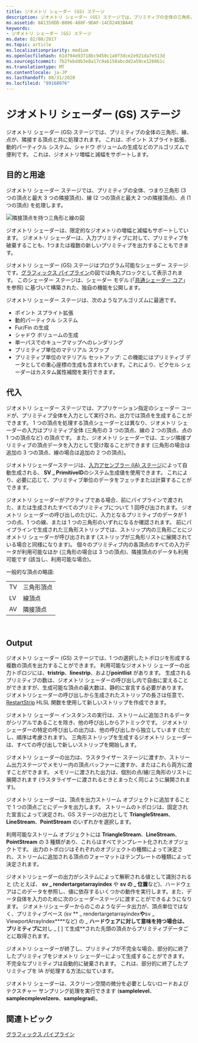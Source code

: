 ```yaml
---
title: ジオメトリ シェーダー (GS) ステージ
description: ジオメトリ シェーダー (GS) ステージでは、プリミティブの全体の三角形、線、点が、隣接する頂点と共に処理されます。
ms.assetid: 8A1350DD-B006-488F-9DAF-14CD2483BA4E
keywords:
- ジオメトリ シェーダー (GS) ステージ
ms.date: 02/08/2017
ms.topic: article
ms.localizationpriority: medium
ms.openlocfilehash: 61d794e93718bc9450c1a0f3dce2e921da7e513d
ms.sourcegitcommit: 7b2febddb3e8a17c9ab158abcdd2a59ce126661c
ms.translationtype: MT
ms.contentlocale: ja-JP
ms.lasthandoff: 08/31/2020
ms.locfileid: "89168076"
---
```

# <a name="geometry-shader-gs-stage"></a>ジオメトリ シェーダー (GS) ステージ


ジオメトリ シェーダー (GS) ステージでは、プリミティブの全体の三角形、線、点が、隣接する頂点と共に処理されます。 これは、ポイント スプライト拡張、動的パーティクル システム、シャドウ ボリュームの生成などのアルゴリズムで便利です。 これは、ジオメトリ増幅と減幅をサポートします。

## <a name="span-idpurpose_and_usesspanspan-idpurpose_and_usesspanspan-idpurpose_and_usesspanpurpose-and-uses"></a><span id="Purpose_and_uses"></span><span id="purpose_and_uses"></span><span id="PURPOSE_AND_USES"></span>目的と用途


ジオメトリ シェーダー ステージでは、プリミティブの全体、つまり三角形 (3 つの頂点と最大 3 つの隣接頂点)、線 (2 つの頂点と最大 2 つの隣接頂点)、点 (1 つの頂点) を処理します。

![隣接頂点を持つ三角形と線の図](images/d3d10-gs.png)

ジオメトリ シェーダーは、限定的なジオメトリの増幅と減幅もサポートしています。 ジオメトリ シェーダーは、入力プリミティブに対して、プリミティブを破棄することも、1つまたは複数の新しいプリミティブを出力することもできます。

ジオメトリ シェーダー (GS) ステージはプログラム可能なシェーダー ステージです。[グラフィックス パイプライン](graphics-pipeline.md)の図では角丸ブロックとして表示されます。 このシェーダー ステージは、シェーダー モデル (「[共通シェーダー コア](/windows/desktop/direct3dhlsl/dx-graphics-hlsl-common-core)」を参照) に基づいて構築された、独自の機能を公開します。

ジオメトリ シェーダー ステージは、次のようなアルゴリズムに最適です。

-   ポイント スプライト拡張
-   動的パーティクル システム
-   Fur/Fin の生成
-   シャドウ ボリュームの生成
-   単一パスでのキューブマップへのレンダリング
-   プリミティブ単位のマテリアル スワップ
-   プリミティブ単位のマテリアル セットアップ: この機能にはプリミティブ データとしての重心座標の生成も含まれています。これにより、ピクセル シェーダーはカスタム属性補間を実行できます。

## <a name="span-idinputspanspan-idinputspanspan-idinputspaninput"></a><span id="Input"></span><span id="input"></span><span id="INPUT"></span>代入


ジオメトリ シェーダー ステージでは、アプリケーション指定のシェーダー コードが、プリミティブ全体を入力として実行され、出力では頂点を生成することができます。 1 つの頂点を処理する頂点シェーダーとは異なり、ジオメトリ シェーダーの入力はプリミティブ全体 (三角形の 3 つの頂点、線の 2 つの頂点、点の 1 つの頂点など) の頂点です。 また、ジオメトリ シェーダーでは、エッジ隣接プリミティブの頂点データを入力として受け取ることができます (三角形の場合は追加の 3 つの頂点、線の場合は追加の 2 つの頂点)。

ジオメトリシェーダーステージは、[入力アセンブラー (IA) ステージ](input-assembler-stage--ia-.md)によって自動生成される、 **SV \_ PrimitiveID**のシステム生成値を使用できます。 これにより、必要に応じて、プリミティブ単位のデータをフェッチまたは計算することができます。

ジオメトリ シェーダーがアクティブである場合、前にパイプラインで渡された、または生成されたすべてのプリミティブについて 1 回呼び出されます。 ジオメトリ シェーダーの呼び出しのたびに、入力となるプリミティブのデータが 1 つの点、1 つの線、または 1 つの三角形のいずれになるか確認されます。 前にパイプラインで生成された三角形ストリップでは、ストリップ内の三角形ごとにジオメトリ シェーダーが呼び出されます (ストリップが三角形リストに展開されている場合と同様になります)。 個々のプリミティブ内の各頂点のすべての入力データが利用可能なほか (三角形の場合は 3 つの頂点)、隣接頂点のデータも利用可能です (該当し、利用可能な場合)。

一般的な頂点の略語:

|     |                 |
|-----|-----------------|
| TV  | 三角形頂点 |
| LV  | 線頂点     |
| AV  | 隣接頂点 |

 

## <a name="span-idoutputspanspan-idoutputspanspan-idoutputspanoutput"></a><span id="Output"></span><span id="output"></span><span id="OUTPUT"></span>Output


ジオメトリ シェーダー (GS) ステージでは、1 つの選択したトポロジを形成する複数の頂点を出力することができます。 利用可能なジオメトリ シェーダーの出力トポロジには、**tristrip**、**linestrip**、および**pointlist** があります。 生成されるプリミティブの数は、ジオメトリ シェーダーの呼び出し内で自由に変えることができますが、生成可能な頂点の最大数は、静的に宣言する必要があります。 ジオメトリシェーダーの呼び出しから生成されたストリップの長さは任意で、 [RestartStrip](/windows/desktop/direct3dhlsl/dx-graphics-hlsl-so-restartstrip) HLSL 関数を使用して新しいストリップを作成できます。

ジオメトリ シェーダー インスタンスの実行は、ストリームに追加されるデータがシリアルであることを除き、他の呼び出しからアトミックです。 ジオメトリ シェーダーの特定の呼び出しの出力は、他の呼び出しから独立しています (ただし、順序は考慮されます)。 三角形ストリップを生成するジオメトリ シェーダーは、すべての呼び出しで新しいストリップを開始します。

ジオメトリ シェーダーの出力は、ラスタライザー ステージに渡すか、ストリーム出力ステージでメモリー内の頂点バッファーに渡すか、またはこれら両方に渡すことができます。 メモリーに渡された出力は、個別の点/線/三角形のリストに展開されます (ラスタライザーに渡されるときとまったく同じように展開されます)。

ジオメトリ シェーダーは、頂点を出力ストリーム オブジェクトに追加することで 1 つの頂点ごとにデータを出力します。 ストリームのトポロジは、固定された宣言によって決定され、GS ステージの出力として **TriangleStream**、**LineStream**、**PointStream** のいずれかを選択します。

利用可能なストリーム オブジェクトには **TriangleStream**、**LineStream**、**PointStream** の 3 種類があり、これらはすべてテンプレート化されたオブジェクトです。 出力のトポロジはそれぞれのオブジェクトの種類によって決定され、ストリームに追加される頂点のフォーマットはテンプレートの種類によって決定されます。

ジオメトリシェーダーの出力がシステムによって解釈される値として識別されると (たとえば、 **sv \_ rendertargetarrayindex** や **sv の \_ 位置**など)、ハードウェアはこのデータを参照し、値に依存するいくつかの動作を実行します。また、データ自体を入力のために次のシェーダーステージに渡すことができるようになります。 ジオメトリシェーダーからのこのようなデータ出力が、頂点単位ではなく、プリミティブベース (sv ** \_ rendertargetarrayindex**や**sv \_ ViewportArrayIndex****など) の \_ **ハードウェアに対して意味を持つ場合は、プリミティブに**対し \_ \[ \] て生成**された先頭の頂点からプリミティブデータごとに取得されます。

ジオメトリ シェーダーが終了し、プリミティブが不完全な場合、部分的に終了したプリミティブをジオメトリ シェーダーによって生成することができます。 不完全なプリミティブは自動的に破棄されます。 これは、部分的に終了したプリミティブを IA が処理する方法に似ています。

ジオメトリ シェーダーは、スクリーン空間の微分を必要としないロードおよびテクスチャー サンプリング処理を実行できます (**samplelevel**、**samplecmplevelzero**、**samplegrad**)。

## <a name="span-idrelated-topicsspanrelated-topics"></a><span id="related-topics"></span>関連トピック


[グラフィックス パイプライン](graphics-pipeline.md)

 

 